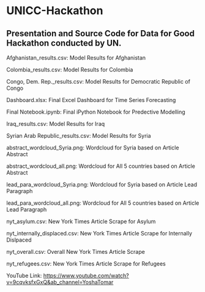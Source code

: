 # UNICC-Hackathon
## Presentation and Source Code for Data for Good Hackathon conducted by UN.

Afghanistan_results.csv: Model Results for Afghanistan

Colombia_results.csv: Model Results for Colombia

Congo, Dem. Rep._results.csv: Model Results for Democratic Republic of Congo

Dashboard.xlsx: Final Excel Dashboard for Time Series Forecasting

Final Notebook.ipynb: Final iPython Notebook for Predective Modelling

Iraq_results.csv: Model Results for Iraq

Syrian Arab Republic_results.csv: Model Results for Syria

abstract_wordcloud_Syria.png: Wordcloud for Syria based on Article Abstract

abstract_wordcloud_all.png: Wordcloud for All 5 countries based on Article Abstract

lead_para_wordcloud_Syria.png: Wordcloud for Syria based on Article Lead Paragraph

lead_para_wordcloud_all.png: Wordcloud for All 5 countries based on Article Lead Paragraph

nyt_asylum.csv: New York Times Article Scrape for Asylum

nyt_internally_displaced.csv: New York Times Article Scrape for Internally Dislpaced

nyt_overall.csv: Overall New York Times Article Scrape

nyt_refugees.csv: New York Times Article Scrape for Refugees

YouTube Link: https://www.youtube.com/watch?v=9cqvksfxGxQ&ab_channel=YoshaTomar
